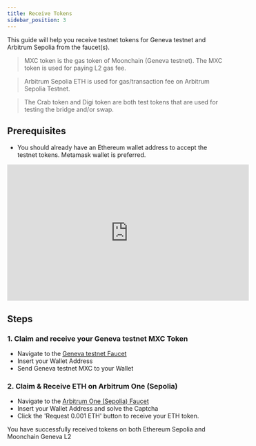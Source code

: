 ```yaml
---
title: Receive Tokens
sidebar_position: 3
---
```


This guide will help you receive testnet tokens for Geneva testnet and Arbitrum Sepolia from the faucet(s).

> MXC token is the gas token of Moonchain (Geneva testnet). The MXC token is used for paying L2 gas fee.

> Arbitrum Sepolia ETH is used for gas/transaction fee on Arbitrum Sepolia Testnet.

> The Crab token and Digi token are both test tokens that are used for testing the bridge and/or swap.


## Prerequisites

- You should already have an Ethereum wallet address to accept the testnet tokens. Metamask wallet is preferred.

<iframe width="560" height="315" src="https://www.youtube.com/embed/071DqMsLmTA" title="YouTube video player" frameborder="0" allow="accelerometer; autoplay; clipboard-write; encrypted-media; gyroscope; picture-in-picture; web-share" allowfullscreen></iframe>

## Steps

### 1. Claim and receive your Geneva testnet MXC Token
- Navigate to the [Geneva testnet Faucet](https://geneva-faucet.moonchain.com/)
- Insert your Wallet Address
- Send Geneva testnet MXC to your Wallet

### 2. Claim & Receive ETH on Arbitrum One (Sepolia)
- Navigate to the [Arbitrum One (Sepolia) Faucet](https://faucet.triangleplatform.com/arbitrum/sepolia)
- Insert your Wallet Address and solve the Captcha
- Click the 'Request 0.001 ETH' button to receive your ETH token.

You have successfully received tokens on both Ethereum Sepolia and Moonchain Geneva L2
